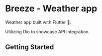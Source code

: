 
# Breeze - Weather app

Weather app built with Flutter 💙. 

Utilizing Dio to showcase API integration.

## Getting Started
